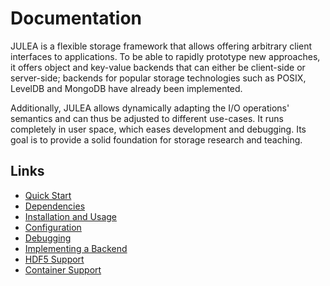 # Documentation

JULEA is a flexible storage framework that allows offering arbitrary client interfaces to applications.
To be able to rapidly prototype new approaches, it offers object and key-value backends that can either be client-side or server-side;
backends for popular storage technologies such as POSIX, LevelDB and MongoDB have already been implemented.

Additionally, JULEA allows dynamically adapting the I/O operations' semantics and can thus be adjusted to different use-cases.
It runs completely in user space, which eases development and debugging.
Its goal is to provide a solid foundation for storage research and teaching.

## Links

* [Quick Start](../README.md#quick-start)
* [Dependencies](dependencies.md)
* [Installation and Usage](installation-usage.md)
* [Configuration](configuration.md)
* [Debugging](debugging.md)
* [Implementing a Backend](implementing-backend.md)
* [HDF5 Support](hdf5.md)
* [Container Support](container.md)
